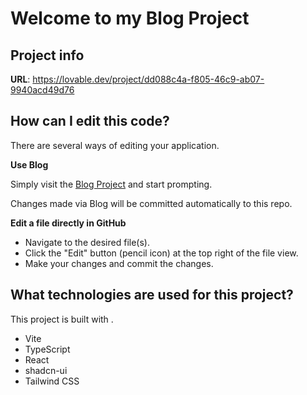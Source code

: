 # Welcome to my Blog Project

## Project info

**URL**: https://lovable.dev/project/dd088c4a-f805-46c9-ab07-9940acd49d76

## How can I edit this code?

There are several ways of editing your application.

**Use Blog**

Simply visit the [Blog Project](https://blog.dev/project/dd088c4a-f805-46c9-ab07-9940acd49d76) and start prompting.

Changes made via Blog will be committed automatically to this repo.

**Edit a file directly in GitHub**

- Navigate to the desired file(s).
- Click the "Edit" button (pencil icon) at the top right of the file view.
- Make your changes and commit the changes.


## What technologies are used for this project?

This project is built with .

- Vite
- TypeScript
- React
- shadcn-ui
- Tailwind CSS
 
